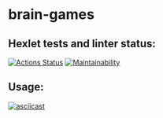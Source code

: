 # brain-games

## Hexlet tests and linter status:
[![Actions Status](https://github.com/ikoriza/frontend-project-lvl1/actions/workflows/hexlet-check.yml/badge.svg)](https://github.com/ikoriza/frontend-project-lvl1/actions)
[![Maintainability](https://api.codeclimate.com/v1/badges/5f6a82f81877cd9e86ea/maintainability)](https://codeclimate.com/github/ikoriza/frontend-project-lvl1/maintainability)

## Usage:
[![asciicast](https://asciinema.org/a/646063.svg)](https://asciinema.org/a/646063)
